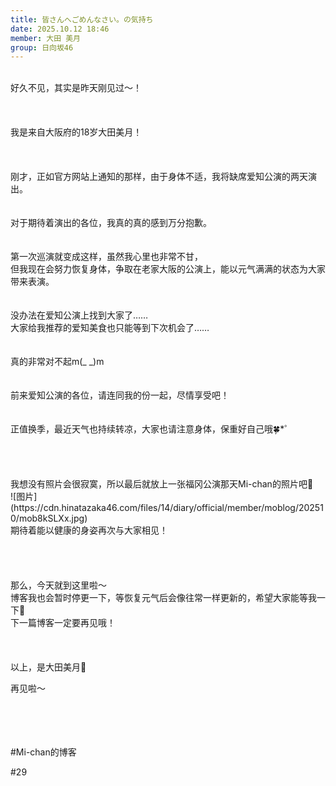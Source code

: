 ```yaml
---
title: 皆さんへごめんなさい。の気持ち
date: 2025.10.12 18:46
member: 大田 美月
group: 日向坂46
---
```


<br>
好久不见，其实是昨天刚见过～！

<br>
<br>
<br>
<br>
我是来自大阪府的18岁大田美月！

<br>
<br>
<br>
<br>
刚才，正如官方网站上通知的那样，由于身体不适，我将缺席爱知公演的两天演出。

<br>
<br>
<br>
对于期待着演出的各位，我真的真的感到万分抱歉。

<br>
<br>
<br>
第一次巡演就变成这样，虽然我心里也非常不甘，

<br>
但我现在会努力恢复身体，争取在老家大阪的公演上，能以元气满满的状态为大家带来表演。

<br>
<br>
<br>
没办法在爱知公演上找到大家了……

<br>
大家给我推荐的爱知美食也只能等到下次机会了……

<br>
<br>
<br>
真的非常对不起m(_ _)m

<br>
<br>
<br>
前来爱知公演的各位，请连同我的份一起，尽情享受吧！

<br>
<br>
<br>
正值换季，最近天气也持续转凉，大家也请注意身体，保重好自己哦🍀*゜

<br>
<br>
<br>
<br>
<br>
我想没有照片会很寂寞，所以最后就放上一张福冈公演那天Mi-chan的照片吧💭

<br>
![图片](https://cdn.hinatazaka46.com/files/14/diary/official/member/moblog/202510/mob8kSLXx.jpg)

<br>
期待着能以健康的身姿再次与大家相见！

<br>
<br>
<br>
<br>
<br>
那么，今天就到这里啦～

<br>
博客我也会暂时停更一下，等恢复元气后会像往常一样更新的，希望大家能等我一下💭

<br>
下一篇博客一定要再见哦！

<br>
<br>
<br>
<br>
以上，是大田美月🍓

再见啦～

<br>
<br>
<br>
<br>
#Mi-chan的博客

#29

<br>